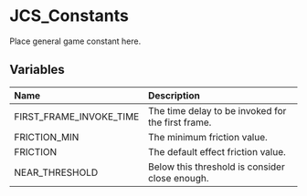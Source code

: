 # JCS_Constants

Place general game constant here.

## Variables

| Name                    | Description                                       |
|:------------------------|:--------------------------------------------------|
| FIRST_FRAME_INVOKE_TIME | The time delay to be invoked for the first frame. |
| FRICTION_MIN            | The minimum friction value.                       |
| FRICTION                | The default effect friction value.                |
| NEAR_THRESHOLD          | Below this threshold is consider close enough.    |
